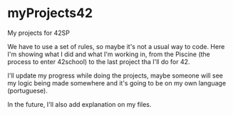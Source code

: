 # myProjects42
My projects for 42SP

We have to use a set of rules, so maybe it's not a usual way to code.
Here I'm showing what I did and what I'm working in, from the Piscine (the process to enter 42school) to the last project tha I'll do for 42.

I'll update my progress while doing the projects, maybe someone will see my logic being made somewhere and it's going to be on my own language (portuguese).

In the future, I'll also add explanation on my files.
